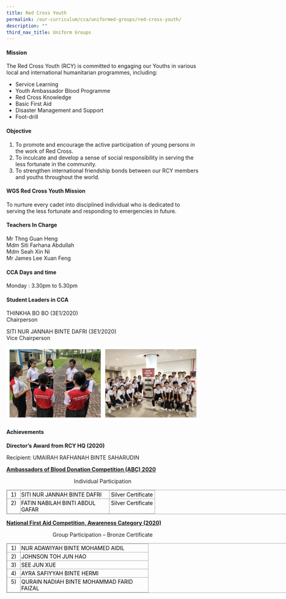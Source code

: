 ```yaml
---
title: Red Cross Youth
permalink: /our-curriculum/cca/uniformed-groups/red-cross-youth/
description: ""
third_nav_title: Uniform Groups
---
```

#### Mission

The Red Cross Youth (RCY) is committed to engaging our Youths in various local and international humanitarian programmes, including:

  

*   Service Learning
*   Youth Ambassador Blood Programme
*   Red Cross Knowledge
*   Basic First Aid
*   Disaster Management and Support
*   Foot-drill

  

#### Objective

1.  To promote and encourage the active participation of young persons in the work of Red Cross.
2.  To inculcate and develop a sense of social responsibility in serving the less fortunate in the community.
3.  To strengthen international friendship bonds between our RCY members and youths throughout the world.

  

#### WGS Red Cross Youth Mission

To nurture every cadet into disciplined individual who is dedicated to serving the less fortunate and responding to emergencies in future.

  

#### Teachers In Charge

Mr Thng Guan Heng <br>
Mdm Siti Farhana Abdullah <br>
Mdm Seah Xin Ni <br>
Mr James Lee Xuan Feng

  

#### CCA Days and time

Monday : 3.30pm to 5.30pm  

#### Student Leaders in CCA

THINKHA BO BO (3E1/2020) <br>
Chairperson

  

SITI NUR JANNAH BINTE DAFRI (3E1/2020) <br>
Vice Chairperson

![Red Cross Youth](/images/red%20cross%20youth.jpg)

#### Achievements

**Director’s Award from RCY HQ (2020)**

Recipient: UMAIRAH RAFHANAH BINTE SAHARUDIN

  

**<u>Ambassadors of Blood Donation Competition (ABC) 2020</u>**

 
<p style="text-align:center;">Individual Participation</p>

<table border="0" cellspacing="0" cellpadding="0" class="iveo_table ives_tab_simple3" style="margin: 0px; outline: 0px; padding: 0px; border-collapse: collapse; border: 1px solid rgb(170, 170, 170); width: 856px;"><tbody style="margin: 0px; outline: 0px; padding: 0px;"><tr style="margin: 0px; outline: 0px; padding: 0px;"><td valign="top" style="margin: 0px; outline: 0px; padding: 2px; text-align: center; border: 1px solid rgb(170, 170, 170); width: 22.25pt;"><font color="#000000" style="margin: 0px; outline: 0px; padding: 0px;">1)</font><br style="margin: 0px; outline: 0px; padding: 0px;"></td><td valign="top" style="margin: 0px; outline: 0px; padding: 2px; text-align: left; border: 1px solid rgb(170, 170, 170); width: 171pt;"><font color="#000000" style="margin: 0px; outline: 0px; padding: 0px;">SITI NUR JANNAH BINTE DAFRI</font><br style="margin: 0px; outline: 0px; padding: 0px;"></td><td valign="top" style="margin: 0px; outline: 0px; padding: 2px; text-align: center; border: 1px solid rgb(170, 170, 170); width: 85.5pt;"><font color="#000000" style="margin: 0px; outline: 0px; padding: 0px;">Silver Certificate</font><br style="margin: 0px; outline: 0px; padding: 0px;"></td></tr><tr style="margin: 0px; outline: 0px; padding: 0px;"><td valign="top" style="margin: 0px; outline: 0px; padding: 2px; text-align: center; border: 1px solid rgb(170, 170, 170); width: 22.25pt;"><font color="#000000" style="margin: 0px; outline: 0px; padding: 0px;">2)</font><br style="margin: 0px; outline: 0px; padding: 0px;"></td><td valign="top" style="margin: 0px; outline: 0px; padding: 2px; text-align: left; border: 1px solid rgb(170, 170, 170); width: 171pt;"><font color="#000000" style="margin: 0px; outline: 0px; padding: 0px;">FATIN NABILAH BINTI ABDUL GAFAR</font><br style="margin: 0px; outline: 0px; padding: 0px;"></td><td valign="top" style="margin: 0px; outline: 0px; padding: 2px; text-align: center; border: 1px solid rgb(170, 170, 170); width: 85.5pt;"><font color="#000000" style="margin: 0px; outline: 0px; padding: 0px;">Silver Certificate</font><br style="margin: 0px; outline: 0px; padding: 0px;"></td></tr></tbody></table>

  

**<u>National First Aid Competition, Awareness Category (2020)</u>**
  
<p style="text-align:center;">Group Participation – Bronze Certificate</p>

<table border="0" cellspacing="0" cellpadding="0" class="iveo_table ives_tab_simple3" style="margin: 0px; outline: 0px; padding: 0px; border-collapse: collapse; border: 1px solid rgb(170, 170, 170); width: 856px;"><tbody style="margin: 0px; outline: 0px; padding: 0px;"><tr style="margin: 0px; outline: 0px; padding: 0px;"><td valign="top" style="margin: 0px; outline: 0px; padding: 2px; text-align: center; border: 1px solid rgb(170, 170, 170); width: 22.25pt;"><font color="#000000" style="margin: 0px; outline: 0px; padding: 0px;">1)</font><br style="margin: 0px; outline: 0px; padding: 0px;"></td><td valign="top" style="margin: 0px; outline: 0px; padding: 2px; text-align: left; border: 1px solid rgb(170, 170, 170); width: 247.25pt;"><font color="#000000" style="margin: 0px; outline: 0px; padding: 0px;">NUR ADAWIYAH BINTE MOHAMED AIDIL</font><br style="margin: 0px; outline: 0px; padding: 0px;"></td></tr><tr style="margin: 0px; outline: 0px; padding: 0px;"><td valign="top" style="margin: 0px; outline: 0px; padding: 2px; text-align: center; border: 1px solid rgb(170, 170, 170); width: 22.5pt;"><font color="#000000" style="margin: 0px; outline: 0px; padding: 0px;">2)</font><br style="margin: 0px; outline: 0px; padding: 0px;"></td><td valign="bottom" style="margin: 0px; outline: 0px; padding: 2px; text-align: left; border: 1px solid rgb(170, 170, 170); width: 247.25pt;"><font color="#000000" style="margin: 0px; outline: 0px; padding: 0px;">JOHNSON TOH JUN HAO</font><br style="margin: 0px; outline: 0px; padding: 0px;"></td></tr><tr style="margin: 0px; outline: 0px; padding: 0px;"><td valign="top" style="margin: 0px; outline: 0px; padding: 2px; text-align: center; border: 1px solid rgb(170, 170, 170); width: 22.5pt;"><font color="#000000" style="margin: 0px; outline: 0px; padding: 0px;">3)</font><br style="margin: 0px; outline: 0px; padding: 0px;"></td><td valign="bottom" style="margin: 0px; outline: 0px; padding: 2px; text-align: left; border: 1px solid rgb(170, 170, 170); width: 247.25pt;"><font color="#000000" style="margin: 0px; outline: 0px; padding: 0px;">SEE JUN XUE</font><br style="margin: 0px; outline: 0px; padding: 0px;"></td></tr><tr style="margin: 0px; outline: 0px; padding: 0px;"><td valign="top" style="margin: 0px; outline: 0px; padding: 2px; text-align: center; border: 1px solid rgb(170, 170, 170); width: 22.5pt;"><font color="#000000" style="margin: 0px; outline: 0px; padding: 0px;">4)</font><br style="margin: 0px; outline: 0px; padding: 0px;"></td><td valign="top" style="margin: 0px; outline: 0px; padding: 2px; text-align: left; border: 1px solid rgb(170, 170, 170); width: 247.25pt;"><font color="#000000" style="margin: 0px; outline: 0px; padding: 0px;">AYRA SAFIYYAH BINTE HERMI</font><br style="margin: 0px; outline: 0px; padding: 0px;"></td></tr><tr style="margin: 0px; outline: 0px; padding: 0px; height: 9.85pt;"><td valign="top" style="margin: 0px; outline: 0px; padding: 2px; text-align: center; border: 1px solid rgb(170, 170, 170); width: 22.5pt;"><font color="#000000" style="margin: 0px; outline: 0px; padding: 0px;">5)</font><br style="margin: 0px; outline: 0px; padding: 0px;"></td><td valign="top" style="margin: 0px; outline: 0px; padding: 2px; text-align: left; border: 1px solid rgb(170, 170, 170); width: 247.25pt;"><font color="#000000" style="margin: 0px; outline: 0px; padding: 0px;">QURAIN NADIAH BINTE MOHAMMAD FARID FAIZAL</font></td></tr></tbody></table>